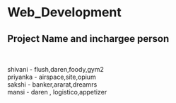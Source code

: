 # Web_Development
## Project Name and inchargee person <br>
<br>

shivani - flush,daren,foody,gym2 <br>
priyanka - airspace,site,opium <br>
sakshi - banker,ararat,dreamrs <br>
mansi - daren , logistico,appetizer <br>
